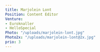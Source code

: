 ```yaml
---
title: Marjolein Lont
Position: Content Editor
Venture:
- Euroknaller
- HelloSpecial
Photo: "/uploads/marjolein-lont.jpg"
Photo2x: "/uploads/marjolein-lont@2x.jpg"
prio: 3
---
```


